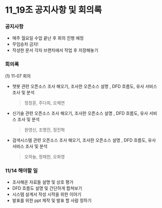 # 11_19조 공지사항 및 회의록   
    
### 공지사항    
- 매주 월요일 수업 끝난 후 회의 진행 예정
- 무임승차 금지!    
- 작성한 문서 각자 브랜치에서 작업 후 저장해놓기
    


### 회의록 

(1) 11-07 회의    
- 챗봇 관련 오픈소스 조사 해오기, 조사한 오픈소스 설명 , DFD 흐름도, 유사 서비스 조사 및 분석    
  > 정창훈, 주다희, 오채연   
- 신기술 관련 오픈소스 조사 해오기, 조사한 오픈소스 설명 , DFD 흐름도, 유사 서비스 조사 및 분석   
  > 원영신, 조명진, 정진혁   
- 검색시스템 관련 오픈소스 조사 해오기, 조사한 오픈소스 설명 , DFD 흐름도, 유사 서비스 조사 및 분석       
  > 오하늘, 정채헌, 오화영
 
 
 ### 11/14 해야할 일   
 - 조사해온 자료들 설명 및 상호 평가    
 - DFD 흐름도 설명 및 간단하게 합쳐보기  
 - 시스템 설계서 작성 시작을 위한 이야기        
 - 발표를 위한 ppt 제작 및 발표 할 사람 정하기      
 
 
 


